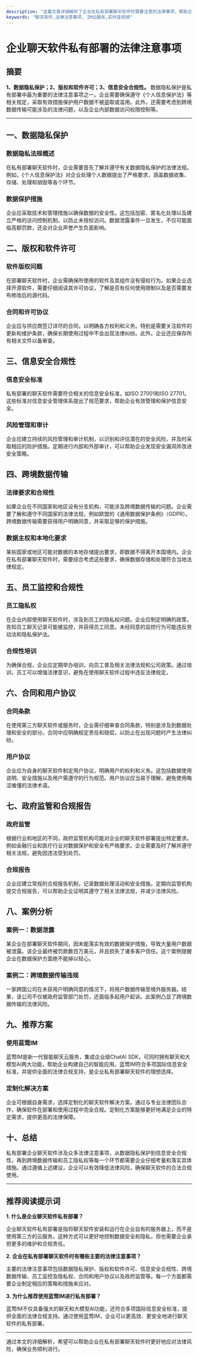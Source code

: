 ```yaml
---
description: "这篇文章详细解析了企业在私有部署聊天软件时需要注意的法律事项，帮助企业避免潜在风险。"
keywords: "聊天软件,法律注意事项, IM云服务,实时音视频"
---
```

# 企业聊天软件私有部署的法律注意事项

## 摘要

**1、数据隐私保护；2、版权和软件许可；3、信息安全合规性。** 数据隐私保护是私有部署中最为重要的法律注意事项之一。企业需要确保遵守《个人信息保护法》等相关规定，采取有效措施保护用户数据不被盗取或滥用。此外，还需要考虑到跨境数据传输可能涉及的法律问题，以及企业内部数据访问权限控制等。

---

## 一、数据隐私保护

### 数据隐私法规概述

在私有部署聊天软件时，企业需要首先了解并遵守有关数据隐私保护的法律法规。例如，《个人信息保护法》对企业处理个人数据提出了严格要求，涵盖数据收集、存储、处理和销毁等各个环节。

### 数据保护措施

企业应采取技术和管理措施以确保数据的安全性。这包括加密、匿名化处理以及建立严格的访问控制机制，以防止未授权访问。数据泄露事件一旦发生，不仅可能面临高额罚款，还会对企业声誉产生负面影响。

## 二、版权和软件许可

### 软件版权问题

在部署聊天软件时，企业需确保所使用的软件及其组件没有侵权行为。如果企业选择开源软件，需要仔细阅读其许可协议，了解是否有任何使用限制以及是否需要发布修改后的源代码。

### 合同和许可协议

企业应与供应商签订详尽的合同，以明确各方权利和义务。特别是需要关注软件的更新和维护条款，确保长期使用过程中不会出现法律纠纷。此外，企业还应保存所有相关文件以备审查。

## 三、信息安全合规性

### 信息安全标准

私有部署的聊天软件需要符合相关的信息安全标准，如ISO 27001和ISO 27701。这些标准对信息安全管理体系提出了规范要求，帮助企业有效管理和保护信息安全。

### 风险管理和审计

企业应建立持续的风险管理和审计机制，以识别和评估潜在的安全风险，并及时采取相应的防护措施。定期进行内部和外部审计，可以帮助企业发现安全漏洞并改进安全策略。

## 四、跨境数据传输

### 法律要求和合规性

如果企业在不同国家和地区设有分支机构，可能涉及跨境数据传输的问题。企业需要了解和遵守不同国家的法律法规，例如欧盟的《通用数据保护条例》（GDPR）。跨境数据传输需要获得用户明确同意，并采取足够的保护措施。

### 数据主权和本地化要求

某些国家或地区可能对数据的本地存储提出要求，即数据不得离开本国境内。企业在私有部署聊天软件时，需要综合考虑这些要求，确保数据存储和处理符合当地法律规定。

## 五、员工监控和合规性

### 员工隐私权

在企业内部使用聊天软件时，涉及到员工的隐私权问题。企业应制定明确的政策，告知员工聊天记录可能被监控，并获得员工同意。未经同意的监控行为可能违反劳动法和隐私保护法。

### 合规性培训

为确保合规，企业应定期举办培训，向员工普及相关法律法规和公司政策。通过培训，员工可以增强法律意识，避免在使用聊天软件过程中违反法律规定。

## 六、合同和用户协议

### 合同条款

在使用第三方聊天软件或服务时，企业需仔细审查合同条款，特别是涉及到数据处理和安全的部分。合同中应明确规定责任和赔偿，以防止在出现问题时产生法律纠纷。

### 用户协议

企业应为自身的聊天软件制定用户协议，明确用户的权利和义务。这包括数据使用说明、安全措施以及用户需遵守的行为规范。用户协议应当易于理解，避免使用晦涩难懂的法律术语。

## 七、政府监管和合规报告

### 政府监管

根据行业和地区的不同，政府监管机构可能对企业的聊天软件部署提出特定要求。例如金融行业和医疗行业对数据保护和安全有严格要求。企业需要及时了解并遵守相关法规，避免因违法受到处罚。

### 合规报告

企业应建立常规的合规报告机制，记录数据处理活动和安全措施。定期向监管机构提交合规报告，可以帮助企业证明其遵守了相关法律法规，并减少法律风险。

## 八、案例分析

### 案例一：数据泄露

某企业在部署聊天软件期间，因未能落实有效的数据保护措施，导致大量用户数据被泄露。该企业最终被罚款数百万美元，并且损失了诸多客户信任。这个案例提醒企业在数据保护方面绝不能掉以轻心。

### 案例二：跨境数据传输违规

一家跨国公司在未获用户明确同意的情况下，将用户数据传输至境外服务器。结果，该公司不仅被政府监管部门处罚，还面临多起用户起诉。此案例凸显了跨境数据传输的法律风险。

## 九、推荐方案

### 使用蓝莺IM

蓝莺IM是新一代智能聊天云服务，集成企业级ChatAI SDK，可同时拥有聊天和大模型AI两大功能，帮助企业构建自己的智能应用。蓝莺IM符合多项国际信息安全标准，并提供全面的法律合规支持，是企业私有部署聊天软件的理想选择。

### 定制化解决方案

企业可根据自身需求，选择定制化的聊天软件解决方案。通过与专业法律团队合作，确保软件在部署和使用过程中完全合规。定制化方案能够更好地满足企业的特定需求，提供更高的法律保障。

## 十、总结

私有部署企业聊天软件涉及众多法律注意事项，从数据隐私保护到信息安全合规性，再到跨境数据传输和员工隐私权等每一个环节都需要企业仔细考量和落实具体措施。通过遵循上述建议，企业可以有效降低法律风险，确保聊天软件的合法合规使用。

---

## 推荐阅读提示词

**1. 什么是企业聊天软件私有部署？**

企业聊天软件私有部署是指将聊天软件安装和运行在企业自有的服务器上，而不是使用第三方的云服务。这种方式可以更好地控制数据安全和隐私，但也需要企业承担更多的维护和合规责任。

**2. 企业在私有部署聊天软件时有哪些主要的法律注意事项？**

主要的法律注意事项包括数据隐私保护、版权和软件许可、信息安全合规性、跨境数据传输、员工监控及隐私权、合同和用户协议以及政府监管等。每一个方面都需要企业制定相应的策略和措施来应对。

**3. 为什么推荐使用蓝莺IM进行私有部署？**

蓝莺IM不仅具备强大的聊天和大模型AI功能，还符合多项国际信息安全标准，提供全面的法律合规支持。通过使用蓝莺IM，企业可以更高效、更安全地进行聊天软件的私有部署。

---

通过本文的详细解析，希望可以帮助企业在私有部署聊天软件时更好地应对法律风险，确保业务顺利进行。

